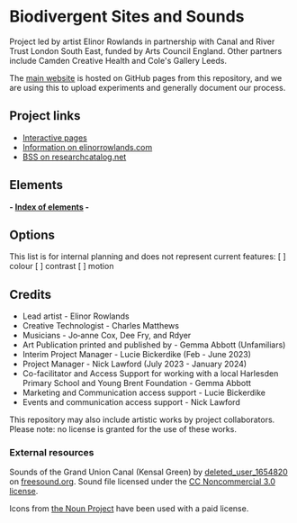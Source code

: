 # Biodivergent Sites and Sounds

Project led by artist Elinor Rowlands in partnership with Canal and River Trust London South East, funded by Arts 
Council England. Other partners include Camden Creative Health and Cole's Gallery Leeds. 

The [main website](https://elinorrowlands.github.com/) is hosted on GitHub pages from this repository, and we are using this to upload experiments and generally document our process.

## Project links
- [Interactive pages](https://elinorrowlands.github.io/bss/)
- [Information on elinorrowlands.com](https://www.elinorrowlands.com/biodivergent-sites-and-sounds)
- [BSS on researchcatalog.net](https://www.researchcatalogue.net/view/1934405/1934406)

## Elements
**- [Index of elements](https://elinorrowlands.github.io/bss/elements) -**

## Options
This list is for internal planning and does not represent current features:
[ ] colour
[ ] contrast
[ ] motion

## Credits
- Lead artist - Elinor Rowlands
- Creative Technologist - Charles Matthews
- Musicians - Jo‑anne Cox, Dee Fry, and Rdyer
- Art Publication printed and published by - Gemma Abbott (Unfamiliars)
- Interim Project Manager - Lucie Bickerdike (Feb - June 2023)
- Project Manager - Nick Lawford (July 2023 - January 2024)
- Co-facilitator and Access Support for working with a local Harlesden Primary School and Young Brent Foundation - Gemma Abbott
- Marketing and Communication access support - Lucie Bickerdike
- Events and communication access support - Nick Lawford

This repository may also include artistic works by project collaborators. 
Please note: no license is granted for the use of these works. 

### External resources
Sounds of the Grand Union Canal (Kensal Green) by <a href=https://freesound.org/people/deleted_user_1654820/sounds/98823/>deleted_user_1654820</a> on <a href=https://freesound.org/>freesound.org</a>.  Sound file licensed under the <a href="https://creativecommons.org/licenses/by-nc/3.0/">CC Noncommercial 3.0 license</a>.

Icons from [the Noun Project](https://thenounproject.com/) have been used with a paid license.